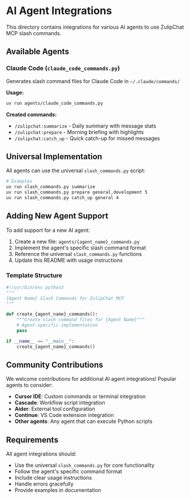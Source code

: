 # AI Agent Integrations

This directory contains integrations for various AI agents to use ZulipChat MCP slash commands.

## Available Agents

### Claude Code (`claude_code_commands.py`)
Generates slash command files for Claude Code in `~/.claude/commands/`

**Usage:**
```bash
uv run agents/claude_code_commands.py
```

**Created commands:**
- `/zulipchat:summarize` - Daily summary with message stats
- `/zulipchat:prepare` - Morning briefing with highlights
- `/zulipchat:catch_up` - Quick catch-up for missed messages

## Universal Implementation

All agents can use the universal `slash_commands.py` script:

```bash
# Examples
uv run slash_commands.py summarize
uv run slash_commands.py prepare general,development 5
uv run slash_commands.py catch_up general 4
```

## Adding New Agent Support

To add support for a new AI agent:

1. Create a new file: `agents/{agent_name}_commands.py`
2. Implement the agent's specific slash command format
3. Reference the universal `slash_commands.py` functions
4. Update this README with usage instructions

### Template Structure

```python
#!/usr/bin/env python3
"""
{Agent Name} Slash Commands for ZulipChat MCP
"""

def create_{agent_name}_commands():
    """Create slash command files for {Agent Name}"""
    # Agent-specific implementation
    pass

if __name__ == "__main__":
    create_{agent_name}_commands()
```

## Community Contributions

We welcome contributions for additional AI agent integrations! Popular agents to consider:

- **Cursor IDE**: Custom commands or terminal integration
- **Cascade**: Workflow script integration  
- **Aider**: External tool configuration
- **Continue**: VS Code extension integration
- **Other agents**: Any agent that can execute Python scripts

## Requirements

All agent integrations should:
- Use the universal `slash_commands.py` for core functionality
- Follow the agent's specific command format
- Include clear usage instructions
- Handle errors gracefully
- Provide examples in documentation